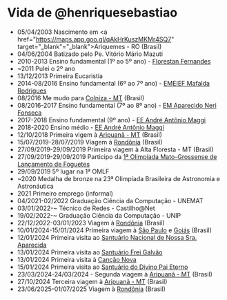 Vida de @henriquesebastiao
===============

- 05/04/2003 Nascimento em <a href="https://maps.app.goo.gl/qAkHrKuszMKMr4SQ7"  target="_blank"="_blank">Ariquemes - RO</a> (Brasil)
- 04/06/2004 Batizado pelo Pe. Vitório Mário Mazuti
- 2010-2013 Ensino fundamental (1º ao 5º ano) - <a href="https://maps.app.goo.gl/2A9yxqg3qvVP3MW28" target="_blank">Florestan Fernandes</a>
- ~2011 Pulei o 2º ano
- 13/12/2013 Primeira Eucaristia
- 2014-08/2016 Ensino fundamental (6º ao 7º ano) - <a href="https://maps.app.goo.gl/4c11kDNjiHAuiSeZ9" target="_blank">EMEIEF Mafalda Rodrigues</a>
- 08/2016 Me mudo para <a href="https://maps.app.goo.gl/wyvCUsrzWZBABR739" target="_blank">Colniza - MT</a> (Brasil)
- 08/2016-2017 Ensino fundamental (7º ao 8º ano) - <a href="https://maps.app.goo.gl/wQeghbh2WevkquWN8" target="_blank">EM Aparecido Neri Fonseca</a>
- 2017-2018 Ensino fundamental (9º ano) - <a href="https://maps.app.goo.gl/YBswTrHHK4mChyH48" target="_blank">EE André Antônio Maggi</a>
- 2018-2020 Ensino médio - <a href="https://maps.app.goo.gl/YBswTrHHK4mChyH48" target="_blank">EE André Antônio Maggi</a>
- 12/10/2018 Primeira vigem à <a href="https://maps.app.goo.gl/uqZoas2xptEZDuuYA" target="_blank">Aripuanã - MT</a> (Brasil)
- 15/07/2019-28/07/2019 Viagem à <a href="https://maps.app.goo.gl/Vc9Y6JW8bNANxHeK6" target="_blank">Rondônia</a> (Brasil)
- 27/09/2019-29/09/2019 Primeira viagem à Alta Floresta - MT (Brasil)
- 27/09/2019-29/09/2019 Participo da <a href="https://www3.seduc.mt.gov.br/-/12973321-escola-de-cotriguacu-fica-entre-as-cinco-melhores-na-1-olimpiada-mato-grossense-de-lancamento-de-foguetes" target="_blank">1ª Olimpíada Mato-Grossense de Lançamento de Foguetes</a>
- 29/09/2019 5º lugar na 1ª OMLF
- ~2020 Medalha de bronze na 23ª Olimpíada Brasileira de Astronomia e Astronáutica
- 2021 Primeiro emprego (informal)
- 04/2021-02/2022 Graduação Ciência da Computação - UNEMAT
- 03/01/2022-~ Técnico de Redes - Castilho@Net
- 19/02/2022-~ Graduação Ciência da Computação - UNIP
- 22/12/2022-03/01/2023 Viagem à <a href="https://maps.app.goo.gl/Vc9Y6JW8bNANxHeK6" target="_blank">Rondônia</a> (Brasil)
- 10/01/2024-15/01/2024 Primeira viagem à <a href="https://maps.app.goo.gl/EmaA6eq4Ee2uLpzC7" target="_blank">São Paulo</a> e <a href="https://maps.app.goo.gl/pRML5NMNJAAehdCa7" target="_blank">Goiás</a> (Brasil)
- 12/01/2024 Primeira visita ao <a href="https://maps.app.goo.gl/subU6vj83hSkUK2b7" target="_blank">Santuário Nacional de Nossa Sra. Aparecida</a>
- 13/01/2024 Primeira visita ao <a href="https://maps.app.goo.gl/PTLFsz6rccsPURKn6" target="_blank">Santuário Frei Galvão</a>
- 13/01/2024 Primeira visita à <a href="https://maps.app.goo.gl/5yd4nhKesntEx2nj8" target="_blank">Canção Nova</a>
- 15/01/2024 Primeira visita ao <a href="https://maps.app.goo.gl/6HNjMg8UuqTsL4RC7" target="_blank">Santuário do Divino Pai Eterno</a>
- 23/03/2024-24/03/2024 - Segunda viagem à <a href="https://maps.app.goo.gl/uqZoas2xptEZDuuYA" target="_blank">Aripuanã - MT</a> (Brasil)
- 27/10/2024 Terceira viagem à <a href="https://maps.app.goo.gl/uqZoas2xptEZDuuYA" target="_blank">Aripuanã - MT</a> (Brasil)
- 23/06/2025-01/07/2025 Viagem à <a href="https://maps.app.goo.gl/Vc9Y6JW8bNANxHeK6" target="_blank">Rondônia</a> (Brasil)
